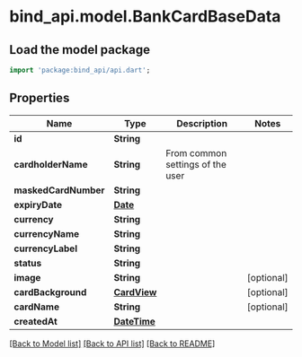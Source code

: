 # bind_api.model.BankCardBaseData

## Load the model package
```dart
import 'package:bind_api/api.dart';
```

## Properties
Name | Type | Description | Notes
------------ | ------------- | ------------- | -------------
**id** | **String** |  | 
**cardholderName** | **String** | From common settings of the user | 
**maskedCardNumber** | **String** |  | 
**expiryDate** | [**Date**](Date.md) |  | 
**currency** | **String** |  | 
**currencyName** | **String** |  | 
**currencyLabel** | **String** |  | 
**status** | **String** |  | 
**image** | **String** |  | [optional] 
**cardBackground** | [**CardView**](CardView.md) |  | [optional] 
**cardName** | **String** |  | [optional] 
**createdAt** | [**DateTime**](DateTime.md) |  | 

[[Back to Model list]](../README.md#documentation-for-models) [[Back to API list]](../README.md#documentation-for-api-endpoints) [[Back to README]](../README.md)


